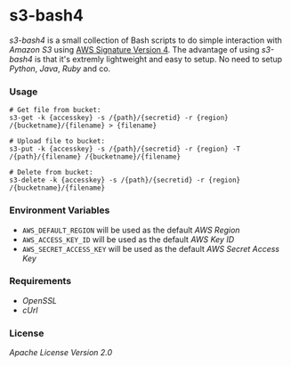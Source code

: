 # s3-bash4

_s3-bash4_ is a small collection of Bash scripts to do simple interaction with _Amazon S3_ using [AWS Signature Version 4](http://docs.aws.amazon.com/AmazonS3/latest/API/sig-v4-authenticating-requests.html). The advantage of using _s3-bash4_ is that it's extremly lightweight and easy to setup. No need to setup _Python_, _Java_, _Ruby_ and co.

### Usage
    # Get file from bucket:
    s3-get -k {accesskey} -s /{path}/{secretid} -r {region} /{bucketname}/{filename} > {filename}

    # Upload file to bucket:
    s3-put -k {accesskey} -s /{path}/{secretid} -r {region} -T /{path}/{filename} /{bucketname}/{filename}

    # Delete from bucket:
    s3-delete -k {accesskey} -s /{path}/{secretid} -r {region} /{bucketname}/{filename}

### Environment Variables
  - `AWS_DEFAULT_REGION` will be used as the default _AWS Region_
  - `AWS_ACCESS_KEY_ID` will be used as the default _AWS Key ID_
  - `AWS_SECRET_ACCESS_KEY` will be used as the default _AWS Secret Access Key_

### Requirements
  - _OpenSSL_
  - _cUrl_

### License
_Apache License Version 2.0_
